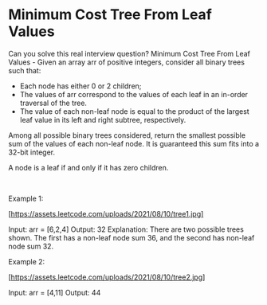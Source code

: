 # Minimum Cost Tree From Leaf Values

Can you solve this real interview question? Minimum Cost Tree From Leaf Values - Given an array arr of positive integers, consider all binary trees such that:

 * Each node has either 0 or 2 children;
 * The values of arr correspond to the values of each leaf in an in-order traversal of the tree.
 * The value of each non-leaf node is equal to the product of the largest leaf value in its left and right subtree, respectively.

Among all possible binary trees considered, return the smallest possible sum of the values of each non-leaf node. It is guaranteed this sum fits into a 32-bit integer.

A node is a leaf if and only if it has zero children.

 

Example 1:

[https://assets.leetcode.com/uploads/2021/08/10/tree1.jpg]


Input: arr = [6,2,4]
Output: 32
Explanation: There are two possible trees shown.
The first has a non-leaf node sum 36, and the second has non-leaf node sum 32.


Example 2:

[https://assets.leetcode.com/uploads/2021/08/10/tree2.jpg]


Input: arr = [4,11]
Output: 44